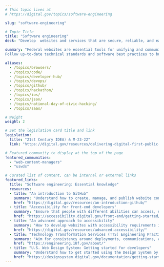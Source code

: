 ```yaml
---
# This topic lives at
# https://digital.gov/topics/software-engineering

slug: "software-engineering"

# Topic Title
title: "Software engineering"
deck: "Develop  websites and services that are secure, reliable, and easy to maintain."

summary: "Federal websites are essential tools for unifying and communicating government information with the public in a timely manner. A well-developed website builds public trust in government and provides users with access to information when they need it.
Follow up-to-date technical standards and software best practices to build accessible websites and digital services."

aliases:
  - /topics/browsers/
  - /topics/code/
  - /topics/developer-hub/
  - /topics/devops/
  - /topics/github/
  - /topics/hackathon/
  - /topics/ios/
  - /topics/json/
  - /topics/national-day-of-civic-hacking/
  - /topics/saas/

# Weight
weight: 2

# Set the legislation card title and link
legislation:
  title: "21st Century IDEA) & M-23-22"
  link: "https://digital.gov/resources/delivering-digital-first-public-experience/"

# Featured community to display at the top of the page
featured_communities:
  - "web-content-managers"
  - "uswds"

# Curated list of content, can be internal or external links
featured_links:
  title: "Software engineering: Essential knowledge"
  resources:
  - title: "An introduction to GitHub"
    summary: "Understand how to create, manage, and publish website content in GitHub."
    href: "https://digital.gov/resources/an-introduction-github/"
  - title: "Accessibility for front-end developers"
    summary: "Ensure that people with different abilities can access, understand, and navigate web content, regardless of how they’re accessing it."
    href: "https://accessibility.digital.gov/front-end/getting-started/"
  - title: "An advanced approach to accessibility"
    summary: "How to develop websites with accessibility requirements in mind."
    href: "https://digital.gov/resources/advanced-accessibility/"
  - title: "Technology Transformation Services (TTS) Engineering Practices Guide"
    summary: "Aim for consistency around deployments, communications, and workflows."
    href: "https://engineering.18f.gov/about/"
  - title: "U.S. Web Design System: Getting started for developers"
    summary: "Understand how to get started using the Design System by installing, compiling, and customizing code."
    href: "https://designsystem.digital.gov/documentation/getting-started-for-developers/"
---
```

